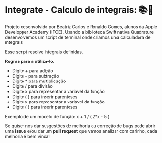 # Integrate - Calculo de integrais: 📚🧐
Projeto desenvolvido por Beatriz Carlos e Ronaldo Gomes, alunos da Apple Developper Academy (IFCE). Usando a biblioteca Swift nativa Quadrature desenvolvemos um script de terminal onde criamos uma calculadora de integrais.

Esse script resolve integrais definidas.

**Regras para a utiliza-lo:**
* Digite + para adição
* Digite - para subtração
* Digite * para multiplicação
* Digite / para divisão
* Digite x para representar a variavel da função
* Digite ( ) para inserir parenteses
* Digite x para representar a variavel da função
* Digite ( ) para inserir parenteses

Exemplo de um modelo de função: x + 1 / ( 2*x - 5 )

Se quiser nos dar susgestões de melhoria ou correção de bugs pode abrir uma **issue** e/ou dar um **pull request** que vamos analizar com carinho, cada melhoria é bem vinda!
